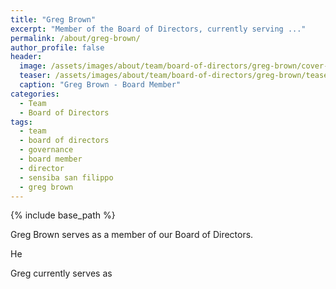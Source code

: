 ```yaml
---
title: "Greg Brown"
excerpt: "Member of the Board of Directors, currently serving ..."
permalink: /about/greg-brown/
author_profile: false
header:
  image: /assets/images/about/team/board-of-directors/greg-brown/cover-greg-brown.jpg
  teaser: /assets/images/about/team/board-of-directors/greg-brown/teaser-greg-brown.jpg
  caption: "Greg Brown - Board Member"
categories:
  - Team
  - Board of Directors
tags:
  - team
  - board of directors
  - governance
  - board member
  - director
  - sensiba san filippo
  - greg brown
---
```


{% include base_path %}

Greg Brown serves as a member of our Board of Directors.

He

Greg currently serves as
